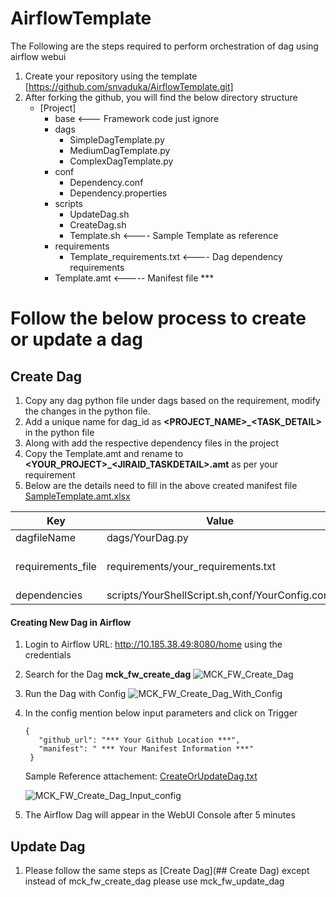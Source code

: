 # AirflowTemplate
The Following are the steps required to perform orchestration of dag using airflow webui

1. Create your repository using the template [https://github.com/snvaduka/AirflowTemplate.git] 
2. After forking the github, you will find the below directory structure
    * [Project]
        * base  <--- Framework code just ignore 
        * dags
            * SimpleDagTemplate.py
            * MediumDagTemplate.py
            * ComplexDagTemplate.py   
        * conf
            * Dependency.conf
            * Dependency.properties
        * scripts
            * UpdateDag.sh
            * CreateDag.sh
            * Template.sh <---- Sample Template as reference
        * requirements
            * Template_requirements.txt <---- Dag dependency requirements   
        * Template.amt <----- Manifest file ***
        
# Follow the below process to create or update a dag
## Create Dag
1. Copy any dag python file under dags based on the requirement, modify the changes in the python file.
2. Add a unique name for dag_id as **<PROJECT_NAME>_<TASK_DETAIL>** in the python file
3. Along with add the respective dependency files in the project
4. Copy the Template.amt and rename to **<YOUR_PROJECT>_<JIRAID_TASKDETAIL>.amt** as per your requirement
5. Below are the details need to fill in the above created manifest file
[SampleTemplate.amt.xlsx](https://github.com/snvaduka/AirflowTemplate/files/6998295/SampleTemplate.amt.xlsx)

<table>
<thead>
<tr>
<th>Key</th>
<th>Value</th>
<th>Description</th>
</tr>
</thead>
<tbody>
<tr>
<td>dagfileName</td>
<td>dags/YourDag.py</td>
<td>Location of the dag definition file</td>
</tr>
<tr>
<td>requirements_file</td>
<td>requirements/your_requirements.txt</td>
<td>[NA/requirements/project1_requirements.txt] 
# Pass NA if not applicable
This will be deployed during deployment</td>
</tr>
<tr>
<td>dependencies</td>
<td>scripts/YourShellScript.sh,conf/YourConfig.conf</td>
<td>Specify the dependencies of the dags</td>
</tr>
</tbody>
</table>  


#### Creating New Dag in Airflow ####
1. Login to Airflow URL: http://10.185.38.49:8080/home using the credentials
2. Search for the Dag **mck_fw_create_dag**
![MCK_FW_Create_Dag](https://user-images.githubusercontent.com/88087256/129687718-8dea1cfa-b9e9-45df-8e76-b087b43ae0a7.jpg)
3. Run the Dag with Config
![MCK_FW_Create_Dag_With_Config](https://user-images.githubusercontent.com/88087256/129687938-e4ab451a-1bf5-4f12-8807-29bd1429411e.jpg)
4. In the config mention below input parameters and click on Trigger 
   ```
   { 
      "github_url": "*** Your Github Location ***", 
      "manifest": " *** Your Manifest Information ***" 
    }
   ```
   Sample Reference attachement: [CreateOrUpdateDag.txt](https://github.com/snvaduka/AirflowTemplate/files/6998132/CreateOrUpdateDag.txt)
   
   ![MCK_FW_Create_Dag_Input_config](https://user-images.githubusercontent.com/88087256/129689089-cbb7f33d-4098-440f-8c6f-495be4cc73d7.jpg)

5. The Airflow Dag will appear in the WebUI Console after 5 minutes
## Update Dag
1. Please follow the same steps as [Create Dag](## Create Dag) except instead of mck_fw_create_dag please use mck_fw_update_dag

